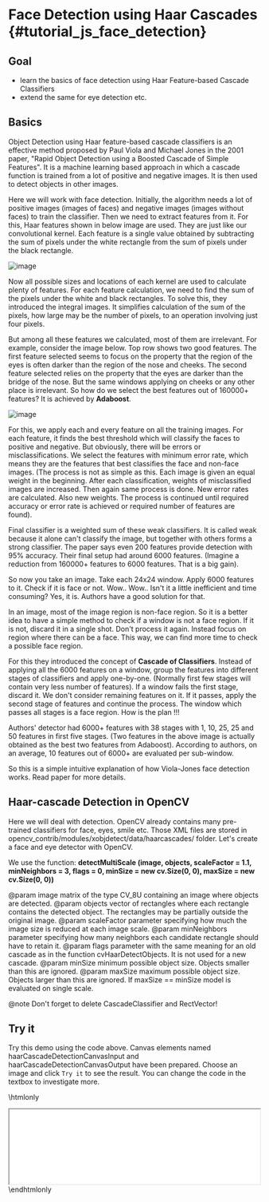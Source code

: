 Face Detection using Haar Cascades {#tutorial_js_face_detection}
==================================

Goal
----

-   learn the basics of face detection using Haar Feature-based Cascade Classifiers
-   extend the same for eye detection etc.

Basics
------

Object Detection using Haar feature-based cascade classifiers is an effective method proposed by Paul Viola and Michael Jones in the 2001 paper, "Rapid Object Detection using a
Boosted Cascade of Simple Features". It is a machine learning based approach in which a cascade
function is trained from a lot of positive and negative images. It is then used to detect objects in
other images.

Here we will work with face detection. Initially, the algorithm needs a lot of positive images
(images of faces) and negative images (images without faces) to train the classifier. Then we need
to extract features from it. For this, Haar features shown in below image are used. They are just
like our convolutional kernel. Each feature is a single value obtained by subtracting the sum of pixels
under the white rectangle from the sum of pixels under the black rectangle.

![image](images/haar_features.jpg)

Now all possible sizes and locations of each kernel are used to calculate plenty of features. For each
feature calculation, we need to find the sum of the pixels under the white and black rectangles. To solve this,
they introduced the integral images. It simplifies calculation of the sum of the pixels, how large may be
the number of pixels, to an operation involving just four pixels.

But among all these features we calculated, most of them are irrelevant. For example, consider the
image below. Top row shows two good features. The first feature selected seems to focus on the
property that the region of the eyes is often darker than the region of the nose and cheeks. The
second feature selected relies on the property that the eyes are darker than the bridge of the nose.
But the same windows applying on cheeks or any other place is irrelevant. So how do we select the
best features out of 160000+ features? It is achieved by **Adaboost**.

![image](images/haar.png)

For this, we apply each and every feature on all the training images. For each feature, it finds the
best threshold which will classify the faces to positive and negative. But obviously, there will be
errors or misclassifications. We select the features with minimum error rate, which means they are
the features that best classifies the face and non-face images. (The process is not as simple as
this. Each image is given an equal weight in the beginning. After each classification, weights of
misclassified images are increased. Then again same process is done. New error rates are calculated.
Also new weights. The process is continued until required accuracy or error rate is achieved or
required number of features are found).

Final classifier is a weighted sum of these weak classifiers. It is called weak because it alone
can't classify the image, but together with others forms a strong classifier. The paper says even
200 features provide detection with 95% accuracy. Their final setup had around 6000 features.
(Imagine a reduction from 160000+ features to 6000 features. That is a big gain).

So now you take an image. Take each 24x24 window. Apply 6000 features to it. Check if it is face or
not. Wow.. Wow.. Isn't it a little inefficient and time consuming? Yes, it is. Authors have a good
solution for that.

In an image, most of the image region is non-face region. So it is a better idea to have a simple
method to check if a window is not a face region. If it is not, discard it in a single shot. Don't
process it again. Instead focus on region where there can be a face. This way, we can find more time
to check a possible face region.

For this they introduced the concept of **Cascade of Classifiers**. Instead of applying all the 6000
features on a window, group the features into different stages of classifiers and apply one-by-one.
(Normally first few stages will contain very less number of features). If a window fails the first
stage, discard it. We don't consider remaining features on it. If it passes, apply the second stage
of features and continue the process. The window which passes all stages is a face region. How is
the plan !!!

Authors' detector had 6000+ features with 38 stages with 1, 10, 25, 25 and 50 features in first five
stages. (Two features in the above image is actually obtained as the best two features from
Adaboost). According to authors, on an average, 10 features out of 6000+ are evaluated per
sub-window.

So this is a simple intuitive explanation of how Viola-Jones face detection works. Read paper for
more details.

Haar-cascade Detection in OpenCV
--------------------------------

Here we will deal with detection. OpenCV already contains many pre-trained classifiers for face,
eyes, smile etc. Those XML files are stored in opencv_contrib/modules/xobjdetect/data/haarcascades/ folder. Let's create a face
and eye detector with OpenCV.

We use the function: **detectMultiScale (image, objects, scaleFactor = 1.1, minNeighbors = 3, flags = 0, minSize = new cv.Size(0, 0), maxSize = new cv.Size(0, 0))**

@param image               matrix of the type CV_8U containing an image where objects are detected.
@param objects             vector of rectangles where each rectangle contains the detected object. The rectangles may be partially outside the original image.
@param scaleFactor         parameter specifying how much the image size is reduced at each image scale.
@param minNeighbors        parameter specifying how many neighbors each candidate rectangle should have to retain it.
@param flags               parameter with the same meaning for an old cascade as in the function cvHaarDetectObjects. It is not used for a new cascade.
@param minSize             minimum possible object size. Objects smaller than this are ignored.
@param maxSize             maximum possible object size. Objects larger than this are ignored. If maxSize == minSize model is evaluated on single scale.

@note Don't forget to delete CascadeClassifier and RectVector!

Try it
------

Try this demo using the code above. Canvas elements named haarCascadeDetectionCanvasInput and haarCascadeDetectionCanvasOutput have been prepared. Choose an image and
click `Try it` to see the result. You can change the code in the textbox to investigate more.

\htmlonly
<iframe src="../../js_face_detection.html" width="100%"
        onload="this.style.height=this.contentDocument.body.scrollHeight +'px';">
</iframe>
\endhtmlonly